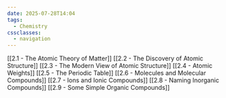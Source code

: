 ```yaml
---
date: 2025-07-28T14:04
tags:
  - Chemistry
cssclasses:
  - navigation
---
```

[[2.1 - The Atomic Theory of Matter]]
[[2.2 - The Discovery of Atomic Structure]]
[[2.3 - The Modern View of Atomic Structure]]
[[2.4 - Atomic Weights]]
[[2.5 - The Periodic Table]]
[[2.6 - Molecules and Molecular Compounds]]
[[2.7 - Ions and Ionic Compounds]]
[[2.8 - Naming Inorganic Compounds]]
[[2.9 - Some Simple Organic Compounds]]
